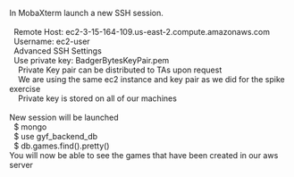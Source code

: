 In MobaXterm launch a new SSH session. <br /> <br />
&nbsp;&nbsp;Remote Host: ec2-3-15-164-109.us-east-2.compute.amazonaws.com <br />
&nbsp;&nbsp;Username: ec2-user <br />
&nbsp;&nbsp;Advanced SSH Settings <br />
&nbsp;&nbsp;Use private key: BadgerBytesKeyPair.pem <br />
&nbsp;&nbsp;&nbsp;&nbsp;Private Key pair can be distributed to TAs upon request <br />
&nbsp;&nbsp;&nbsp;&nbsp;We are using the same ec2 instance and key pair as we did for the spike exercise <br />
&nbsp;&nbsp;&nbsp;&nbsp;Private key is stored on all of our machines <br /> <br />
New session will be launched <br />
&nbsp;&nbsp;$ mongo <br />
&nbsp;&nbsp;$ use gyf_backend_db <br />
&nbsp;&nbsp;$ db.games.find().pretty() <br />
You will now be able to see the games that have been created in our aws server
